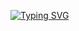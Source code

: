 [![Typing SVG](https://readme-typing-svg.demolab.com?font=Fira+Code&pause=1000&color=F76A8D&background=5A6CFF00&center=true&vCenter=true&random=true&width=435&lines=Hi+there+I+am+zyhuang0413+👋;A+back-end+development+engineer+😁)](https://git.io/typing-svg)

<!--
**zyhuang0413/zyhuang0413** is a ✨ _special_ ✨ repository because its `README.md` (this file) appears on your GitHub profile.

Here are some ideas to get you started:

- 🔭 I’m currently working on ...
- 🌱 I’m currently learning ...
- 👯 I’m looking to collaborate on ...
- 🤔 I’m looking for help with ...
- 💬 Ask me about ...
- 📫 How to reach me: ...
- 😄 Pronouns: ...
- ⚡ Fun fact: ...
-->
